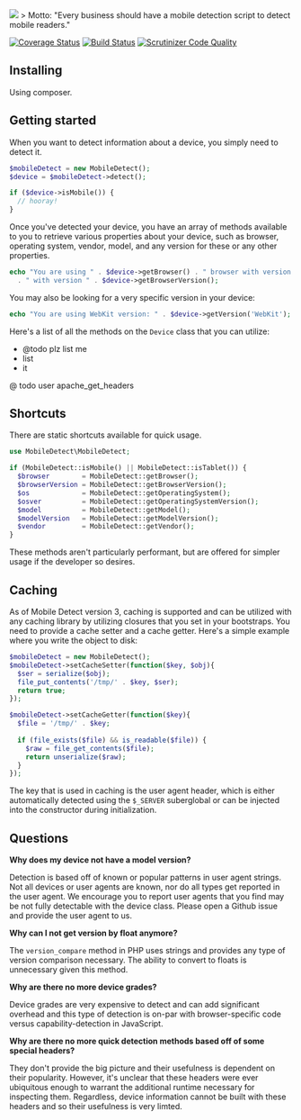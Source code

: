 <img src="http://demo.mobiledetect.net/logo-github.png">
> Motto: "Every business should have a mobile detection script to detect mobile readers."

[![Coverage Status](https://coveralls.io/repos/serbanghita/Mobile-Detect/badge.svg?branch=devel-3-refactoring)](https://coveralls.io/r/serbanghita/Mobile-Detect?branch=devel-3-refactoring)
[![Build Status](https://travis-ci.org/serbanghita/Mobile-Detect.png?branch=devel-3-refactoring)](https://travis-ci.org/serbanghita/Mobile-Detect)
[![Scrutinizer Code Quality](https://scrutinizer-ci.com/g/serbanghita/Mobile-Detect/badges/quality-score.png?b=devel-3-refactoring)](https://scrutinizer-ci.com/g/serbanghita/Mobile-Detect/?branch=devel-3-refactoring)

## Installing

Using composer.

## Getting started

When you want to detect information about a device, you simply need to detect it.

```php
$mobileDetect = new MobileDetect();
$device = $mobileDetect->detect();

if ($device->isMobile()) {
  // hooray!
}
```

Once you've detected your device, you have an array of methods available to you to retrieve various properties about your device, such as browser, operating system, vendor, model, and any version for these or any other properties.

```php
echo "You are using " . $device->getBrowser() . " browser with version "
  . " with version " . $device->getBrowserVersion();
```

You may also be looking for a very specific version in your device:

```php
echo "You are using WebKit version: " . $device->getVersion('WebKit');
```

Here's a list of all the methods on the `Device` class that you can utilize:

 * @todo plz list me
 * list
 * it

@ todo user apache_get_headers

## Shortcuts

There are static shortcuts available for quick usage.

```php
use MobileDetect\MobileDetect;

if (MobileDetect::isMobile() || MobileDetect::isTablet()) {
  $browser        = MobileDetect::getBrowser();
  $browserVersion = MobileDetect::getBrowserVersion();
  $os             = MobileDetect::getOperatingSystem();
  $osver          = MobileDetect::getOperatingSystemVersion();
  $model          = MobileDetect::getModel();
  $modelVersion   = MobileDetect::getModelVersion();
  $vendor         = MobileDetect::getVendor();
}
```

These methods aren't particularly performant, but are offered for simpler usage if the developer so desires.

## Caching

As of Mobile Detect version 3, caching is supported and can be utilized with any caching library by utilizing closures that you set in your bootstraps. You need to provide a cache setter and a cache getter. Here's a simple example where you write the object to disk:

```php
$mobileDetect = new MobileDetect();
$mobileDetect->setCacheSetter(function($key, $obj){
  $ser = serialize($obj);
  file_put_contents('/tmp/' . $key, $ser);
  return true;
});

$mobileDetect->setCacheGetter(function($key){
  $file = '/tmp/' . $key;
  
  if (file_exists($file) && is_readable($file)) {
    $raw = file_get_contents($file);
    return unserialize($raw);
  }
});
```

The key that is used in caching is the user agent header, which is either automatically detected using the `$_SERVER` suberglobal or can be injected into the constructor during initialization.

## Questions

**Why does my device not have a model version?**

Detection is based off of known or popular patterns in user agent strings. Not all devices or user agents are known, nor do all types get reported in the user agent. We encourage you to report user agents that you find may be not fully detectable with the device class. Please open a Github issue and provide the user agent to us.
  
 **Why can I not get version by float anymore?**
 
 The `version_compare` method in PHP uses strings and provides any type of version comparison necessary. The ability to convert to floats is unnecessary given this method.
 
 **Why are there no more device grades?**
 
 Device grades are very expensive to detect and can add significant overhead and this type of detection is on-par with browser-specific code versus capability-detection in JavaScript.
 
 **Why are there no more quick detection methods based off of some special headers?**
 
 They don't provide the big picture and their usefulness is dependent on their popularity. However, it's unclear that these headers were ever ubiquitous enough to warrant the additional runtime necessary for inspecting them. Regardless, device information cannot be built with these headers and so their usefulness is very limted.

